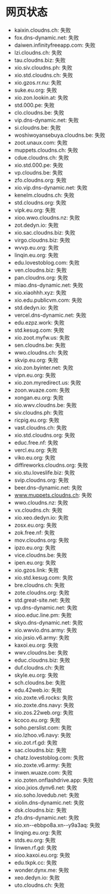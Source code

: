 # 网页状态
- kaixin.cloudns.ch: 失败
- fox.dns-dynamic.net: 失败
- daiwen.infinityfreeapp.com: 失败
- lzi.cloudns.ch: 失败
- tau.cloudns.biz: 失败
- xio.siv.cloudns.ph: 失败
- xio.std.cloudns.ch: 失败
- xio.gzos.rr.nu: 失败
- suke.eu.org: 失败
- xio.zon.lookin.at: 失败
- std.000.pe: 失败
- clo.cloudns.be: 失败
- vip.dns-dynamic.net: 失败
- si.cloudns.be: 失败
- woshiwoyansebuya.cloudns.be: 失败
- zoot.unaux.com: 失败
- muppets.cloudns.ch: 失败
- cdue.cloudns.ch: 失败
- xio.std.000.pe: 失败
- vp.cloudns.be: 失败
- zfo.cloudns.org: 失败
- xio.vip.dns-dynamic.net: 失败
- kenelm.cloudns.ch: 失败
- std.cloudns.org: 失败
- vipk.eu.org: 失败
- xioo.wwo.cloudns.nz: 失败
- zot.dedyn.io: 失败
- xio.sac.cloudns.biz: 失败
- virgo.cloudns.biz: 失败
- wvvp.eu.org: 失败
- linqin.eu.org: 失败
- edu.lovestoblog.com: 失败
- ven.cloudns.biz: 失败
- pan.cloudns.org: 失败
- miao.dns-dynamic.net: 失败
- xio.xiaohhh.xyz: 失败
- xio.edu.publicvm.com: 失败
- std.dedyn.io: 失败
- vercel.dns-dynamic.net: 失败
- edu.ezpz.work: 失败
- std.kesug.com: 失败
- xio.zoot.myfw.us: 失败
- sen.cloudns.be: 失败
- wwo.cloudns.ch: 失败
- skvip.eu.org: 失败
- xio.zon.byinter.net: 失败
- vipn.eu.org: 失败
- xio.zon.myredirect.us: 失败
- zoon.wuaze.com: 失败
- xongan.eu.org: 失败
- xio.wwv.cloudns.be: 失败
- siv.cloudns.ph: 失败
- ricpig.eu.org: 失败
- vast.cloudns.ch: 失败
- xio.std.cloudns.org: 失败
- educ.free.nf: 失败
- vercl.eu.org: 失败
- viko.eu.org: 失败
- diffireworks.cloudns.org: 失败
- xio.stu.loveslife.biz: 失败
- svip.cloudns.org: 失败
- beer.dns-dynamic.net: 失败
- www.muppets.cloudns.ch: 失败
- wwo.cloudns.nz: 失败
- vx.cloudns.ch: 失败
- xio.xeo.dedyn.io: 失败
- zosx.eu.org: 失败
- zok.free.nf: 失败
- mov.cloudns.org: 失败
- ipzo.eu.org: 失败
- vice.cloudns.be: 失败
- ipen.eu.org: 失败
- xio.gzos.link: 失败
- xio.std.kesug.com: 失败
- bre.cloudns.ch: 失败
- zote.cloudns.org: 失败
- std.great-site.net: 失败
- vp.dns-dynamic.net: 失败
- xioo.educ.line.pm: 失败
- skyo.dns-dynamic.net: 失败
- xio.wwvio.dns.army: 失败
- xio.jxsio.v6.army: 失败
- kaxoi.eu.org: 失败
- wwv.cloudns.be: 失败
- educ.cloudns.biz: 失败
- duf.cloudns.ch: 失败
- skyle.eu.org: 失败
- sch.cloudns.be: 失败
- edu.42web.io: 失败
- xio.zoxte.v6.rocks: 失败
- xio.zoxte.dns.navy: 失败
- xio.zos.22web.org: 失败
- kcoco.eu.org: 失败
- soho.perslist.com: 失败
- xio.lzhoo.v6.navy: 失败
- xio.zot.rf.gd: 失败
- sac.cloudns.biz: 失败
- chatz.lovestoblog.com: 失败
- xio.zoxte.v6.army: 失败
- inwen.wuaze.com: 失败
- xio.zoten.onflashdrive.app: 失败
- xioo.jxios.dynv6.net: 失败
- xio.soho.lovedub.net: 失败
- xiolin.dns-dynamic.net: 失败
- dsk.cloudns.biz: 失败
- zfo.dns-dynamic.net: 失败
- xio.xn--ebbpo8a.xn--y9a3aq: 失败
- linqing.eu.org: 失败
- stds.eu.org: 失败
- linwen.rf.gd: 失败
- xioo.kaxoi.eu.org: 失败
- edu.tkpk.cc: 失败
- wonder.dynx.me: 失败
- xeo.dedyn.io: 失败
- uto.cloudns.ch: 失败
